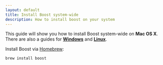 ```yaml
---
layout: default
title: Install Boost system-wide
description: How to install boost on your system
---
```


<p class="intro">This guide will show you how to install Boost system-wide on <strong>Mac OS X</strong>. There are also a guides for <strong><a href="{% raw %}{{ site.baseurl }}{% endraw %}/win-boost">Windows</a></strong> and <strong><a href="{% raw %}{{ site.baseurl }}{% endraw %}/linux-boost">Linux</a></strong>.</p>

Install Boost via [Homebrew](http://mxcl.github.com/homebrew/):

    brew install boost
